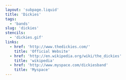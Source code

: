 ```yaml
---
layout: 'subpage.liquid'
title: 'Dickies'
tags:
  - 'bands'
slug: 'dickies'
stencils:
  - 'dickies.gif'
links:
  - href: 'http://www.thedickies.com/'
    title: 'Official Website'
  - href: 'http://en.wikipedia.org/wiki/the_dickies'
    title: 'wikipedia'
  - href: 'http://www.myspace.com/dickiesband'
    title: 'Myspace'
---
```

